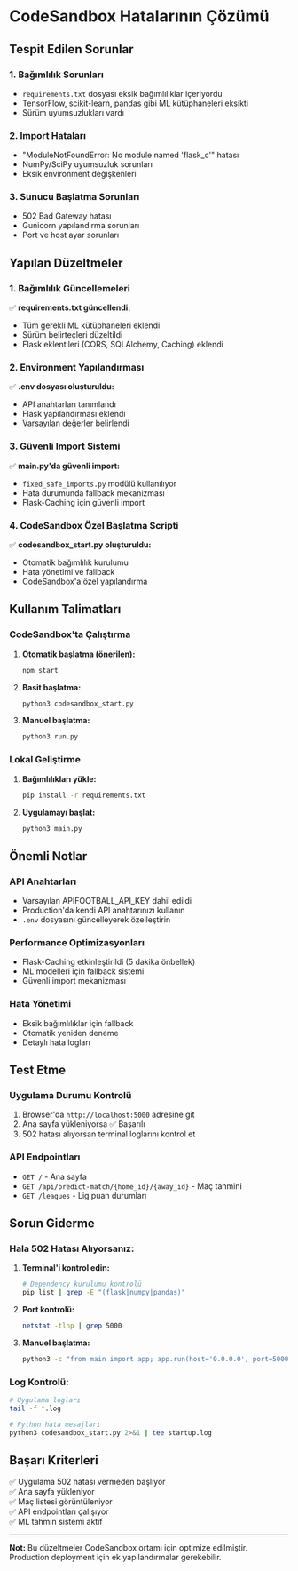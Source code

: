 # CodeSandbox Hatalarının Çözümü

## Tespit Edilen Sorunlar

### 1. Bağımlılık Sorunları
- `requirements.txt` dosyası eksik bağımlılıklar içeriyordu
- TensorFlow, scikit-learn, pandas gibi ML kütüphaneleri eksikti
- Sürüm uyumsuzlukları vardı

### 2. Import Hataları
- "ModuleNotFoundError: No module named 'flask_c'" hatası
- NumPy/SciPy uyumsuzluk sorunları
- Eksik environment değişkenleri

### 3. Sunucu Başlatma Sorunları
- 502 Bad Gateway hatası
- Gunicorn yapılandırma sorunları
- Port ve host ayar sorunları

## Yapılan Düzeltmeler

### 1. Bağımlılık Güncellemeleri
✅ **requirements.txt güncellendi:**
- Tüm gerekli ML kütüphaneleri eklendi
- Sürüm belirteçleri düzeltildi
- Flask eklentileri (CORS, SQLAlchemy, Caching) eklendi

### 2. Environment Yapılandırması
✅ **.env dosyası oluşturuldu:**
- API anahtarları tanımlandı
- Flask yapılandırması eklendi
- Varsayılan değerler belirlendi

### 3. Güvenli Import Sistemi
✅ **main.py'da güvenli import:**
- `fixed_safe_imports.py` modülü kullanılıyor
- Hata durumunda fallback mekanizması
- Flask-Caching için güvenli import

### 4. CodeSandbox Özel Başlatma Scripti
✅ **codesandbox_start.py oluşturuldu:**
- Otomatik bağımlılık kurulumu
- Hata yönetimi ve fallback
- CodeSandbox'a özel yapılandırma

## Kullanım Talimatları

### CodeSandbox'ta Çalıştırma

1. **Otomatik başlatma (önerilen):**
   ```bash
   npm start
   ```

2. **Basit başlatma:**
   ```bash
   python3 codesandbox_start.py
   ```

3. **Manuel başlatma:**
   ```bash
   python3 run.py
   ```

### Lokal Geliştirme

1. **Bağımlılıkları yükle:**
   ```bash
   pip install -r requirements.txt
   ```

2. **Uygulamayı başlat:**
   ```bash
   python3 main.py
   ```

## Önemli Notlar

### API Anahtarları
- Varsayılan APIFOOTBALL_API_KEY dahil edildi
- Production'da kendi API anahtarınızı kullanın
- `.env` dosyasını güncelleyerek özelleştirin

### Performance Optimizasyonları
- Flask-Caching etkinleştirildi (5 dakika önbellek)
- ML modelleri için fallback sistemi
- Güvenli import mekanizması

### Hata Yönetimi
- Eksik bağımlılıklar için fallback
- Otomatik yeniden deneme
- Detaylı hata logları

## Test Etme

### Uygulama Durumu Kontrolü
1. Browser'da `http://localhost:5000` adresine git
2. Ana sayfa yükleniyorsa ✅ Başarılı
3. 502 hatası alıyorsan terminal loglarını kontrol et

### API Endpointları
- `GET /` - Ana sayfa
- `GET /api/predict-match/{home_id}/{away_id}` - Maç tahmini
- `GET /leagues` - Lig puan durumları

## Sorun Giderme

### Hala 502 Hatası Alıyorsanız:

1. **Terminal'i kontrol edin:**
   ```bash
   # Dependency kurulumu kontrolü
   pip list | grep -E "(flask|numpy|pandas)"
   ```

2. **Port kontrolü:**
   ```bash
   netstat -tlnp | grep 5000
   ```

3. **Manuel başlatma:**
   ```bash
   python3 -c "from main import app; app.run(host='0.0.0.0', port=5000)"
   ```

### Log Kontrolü:
```bash
# Uygulama logları
tail -f *.log

# Python hata mesajları
python3 codesandbox_start.py 2>&1 | tee startup.log
```

## Başarı Kriterleri

✅ Uygulama 502 hatası vermeden başlıyor  
✅ Ana sayfa yükleniyor  
✅ Maç listesi görüntüleniyor  
✅ API endpointları çalışıyor  
✅ ML tahmin sistemi aktif  

---

**Not:** Bu düzeltmeler CodeSandbox ortamı için optimize edilmiştir. Production deployment için ek yapılandırmalar gerekebilir.